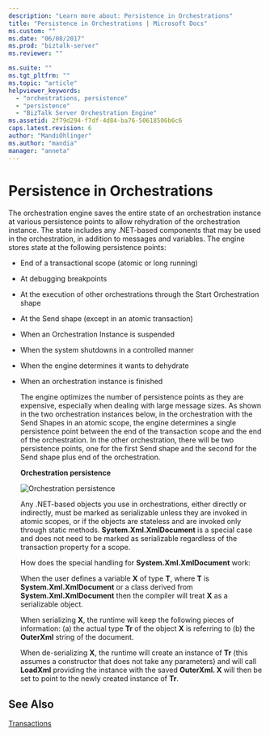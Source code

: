 ```yaml
---
description: "Learn more about: Persistence in Orchestrations"
title: "Persistence in Orchestrations | Microsoft Docs"
ms.custom: ""
ms.date: "06/08/2017"
ms.prod: "biztalk-server"
ms.reviewer: ""

ms.suite: ""
ms.tgt_pltfrm: ""
ms.topic: "article"
helpviewer_keywords: 
  - "orchestrations, persistence"
  - "persistence"
  - "BizTalk Server Orchestration Engine"
ms.assetid: 2f79d294-f7df-4d84-ba76-50618506b6c6
caps.latest.revision: 6
author: "MandiOhlinger"
ms.author: "mandia"
manager: "anneta"
---
```

# Persistence in Orchestrations
The orchestration engine saves the entire state of an orchestration instance at various persistence points to allow rehydration of the orchestration instance. The state includes any .NET-based components that may be used in the orchestration, in addition to messages and variables. The engine stores state at the following persistence points:  
  
- End of a transactional scope (atomic or long running)  
  
- At debugging breakpoints  
  
- At the execution of other orchestrations through the Start Orchestration shape  
  
- At the Send shape (except in an atomic transaction)  
  
- When an Orchestration Instance is suspended  
  
- When the system shutdowns in a controlled manner  
  
- When the engine determines it wants to dehydrate  
  
- When an orchestration instance is finished  
  
  The engine optimizes the number of persistence points as they are expensive, especially when dealing with large message sizes. As shown in the two orchestration instances below, in the orchestration with the Send Shapes in an atomic scope, the engine determines a single persistence point between the end of the transaction scope and the end of the orchestration. In the other orchestration, there will be two persistence points, one for the first Send shape and the second for the Send shape plus end of the orchestration.  
  
  **Orchestration persistence**  
  
  ![Orchestration persistence](../core/media/bts-trans-orch-fig2.gif "BTS_Trans_Orch_Fig2")  
  
  Any .NET-based objects you use in orchestrations, either directly or indirectly, must be marked as serializable unless they are invoked in atomic scopes, or if the objects are stateless and are invoked only through static methods. **System.Xml.XmlDocument** is a special case and does not need to be marked as serializable regardless of the transaction property for a scope.  
  
  How does the special handling for **System.Xml.XmlDocument** work:  
  
  When the user defines a variable **X** of type **T**, where **T** is **System.Xml.XmlDocument** or a class derived from **System.Xml.XmlDocument** then the compiler will treat **X** as a serializable object.  
  
  When serializing **X**, the runtime will keep the following pieces of information: (a) the actual type **Tr** of the object **X** is referring to (b) the **OuterXml** string of the document.  
  
  When de-serializing **X**, the runtime will create an instance of **Tr** (this assumes a constructor that does not take any parameters) and will call **LoadXml** providing the instance with the saved **OuterXml.  X** will then be set to point to the newly created instance of **Tr**.  
  
## See Also  
 [Transactions](../core/transactions.md)
